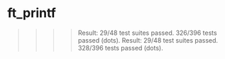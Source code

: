 # ft_printf
>>>> Result: 29/48 test suites passed. 326/396 tests passed (dots).
>>>> Result: 29/48 test suites passed. 328/396 tests passed (dots).
